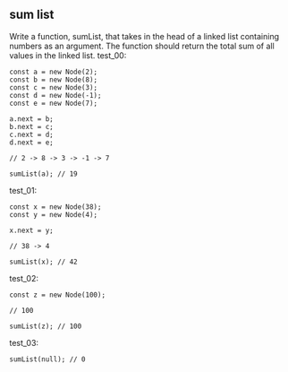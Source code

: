 ## sum list

Write a function, sumList, that takes in the head of a linked list containing numbers as an argument. The function should return the total sum of all values in the linked list.
test_00:

```
const a = new Node(2);
const b = new Node(8);
const c = new Node(3);
const d = new Node(-1);
const e = new Node(7);

a.next = b;
b.next = c;
c.next = d;
d.next = e;

// 2 -> 8 -> 3 -> -1 -> 7

sumList(a); // 19
```

test_01:

```
const x = new Node(38);
const y = new Node(4);

x.next = y;

// 38 -> 4

sumList(x); // 42
```

test_02:

```
const z = new Node(100);

// 100

sumList(z); // 100
```

test_03:

```
sumList(null); // 0
```
